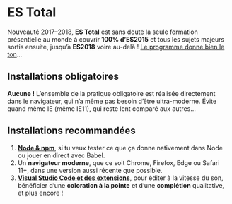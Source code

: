 # ES Total

Nouveauté 2017–2018, **ES Total** est sans doute la seule formation présentielle au monde à couvrir **100% d’ES2015** et tous les sujets majeurs sortis ensuite, jusqu’à **ES2018** voire au-delà !  [Le programme donne bien le ton](https://delicious-insights.com/fr/formations/es-total/#program)…

## Installations obligatoires

**Aucune !**  L’ensemble de la pratique obligatoire est réalisée directement dans le navigateur, qui n’a même pas besoin d’être ultra-moderne. Évite quand même IE (même IE11), qui reste lent comparé aux autres…

## Installations recommandées

1. **[Node & npm](../software/node.md)**, si tu veux tester ce que ça donne nativement dans Node ou jouer en direct avec Babel.
2. Un **navigateur moderne**, que ce soit Chrome, Firefox, Edge ou Safari 11+, dans une version aussi récente que possible.
3. **[Visual Studio Code et des extensions](../software/vscode.md)**, pour éditer à la vitesse du son, bénéficier d’une **coloration à la pointe** et d’une **complétion** qualitative, et plus encore !
